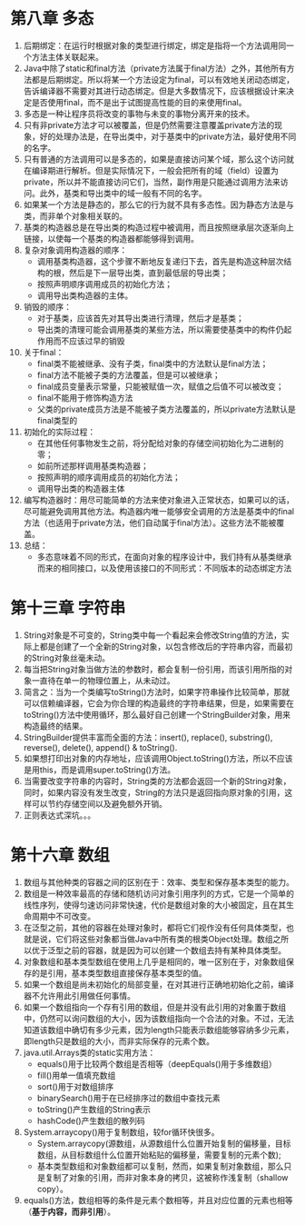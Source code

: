 # 第八章 多态

1. 后期绑定：在运行时根据对象的类型进行绑定，绑定是指将一个方法调用同一个方法主体关联起来。
2. Java中除了static和final方法（private方法属于final方法）之外，其他所有方法都是后期绑定。所以将某一个方法设定为final，可以有效地关闭动态绑定，告诉编译器不需要对其进行动态绑定。但是大多数情况下，应该根据设计来决定是否使用final，而不是出于试图提高性能的目的来使用final。
3. 多态是一种让程序员将改变的事物与未变的事物分离开来的技术。
4. 只有非private方法才可以被覆盖，但是仍然需要注意覆盖private方法的现象，好的处理办法是，在导出类中，对于基类中的private方法，最好使用不同的名字。
5. 只有普通的方法调用可以是多态的，如果是直接访问某个域，那么这个访问就在编译期进行解析。但是实际情况下，一般会把所有的域（field）设置为private，所以并不能直接访问它们，当然，副作用是只能通过调用方法来访问。此外，基类和导出类中的域一般有不同的名字。
6. 如果某一个方法是静态的，那么它的行为就不具有多态性。因为静态方法是与类，而非单个对象相关联的。
7. 基类的构造器总是在导出类的构造过程中被调用，而且按照继承层次逐渐向上链接，以使每一个基类的构造器都能够得到调用。
8. 复杂对象调用构造器的顺序：
   - 调用基类构造器，这个步骤不断地反复递归下去，首先是构造这种层次结构的根，然后是下一层导出类，直到最低层的导出类；
   - 按照声明顺序调用成员的初始化方法；
   - 调用导出类构造器的主体。
9. 销毁的顺序：
   - 对于基类，应该首先对其导出类进行清理，然后才是基类；
   - 导出类的清理可能会调用基类的某些方法，所以需要使基类中的构件仍起作用而不应该过早的销毁
10. 关于final：
    - final类不能被继承、没有子类，final类中的方法默认是final方法；
    - final方法不能被子类的方法覆盖，但是可以被继承；
    - final成员变量表示常量，只能被赋值一次，赋值之后值不可以被改变；
    - final不能用于修饰构造方法
    - 父类的private成员方法是不能被子类方法覆盖的，所以private方法默认是final类型的
11. 初始化的实际过程：
    - 在其他任何事物发生之前，将分配给对象的存储空间初始化为二进制的零；
    - 如前所述那样调用基类构造器；
    - 按照声明的顺序调用成员的初始化方法；
    - 调用导出类的构造器主体
12. 编写构造器时：用尽可能简单的方法来使对象进入正常状态，如果可以的话，尽可能避免调用其他方法。构造器内唯一能够安全调用的方法是基类中的final方法（也适用于private方法，他们自动属于final方法）。这些方法不能被覆盖。
13. 总结：
    - 多态意味着不同的形式，在面向对象的程序设计中，我们持有从基类继承而来的相同接口，以及使用该接口的不同形式：不同版本的动态绑定方法









# 第十三章 字符串

1. String对象是不可变的，String类中每一个看起来会修改String值的方法，实际上都是创建了一个全新的String对象，以包含修改后的字符串内容，而最初的String对象丝毫未动。
2. 每当把String对象当做方法的参数时，都会复制一份引用，而该引用所指的对象一直待在单一的物理位置上，从未动过。
3. 简言之：当为一个类编写toString()方法时，如果字符串操作比较简单，那就可以信赖编译器，它会为你合理的构造最终的字符串结果，但是，如果需要在toString()方法中使用循环，那么最好自己创建一个StringBuilder对象，用来构造最终的结果。
4. StringBuilder提供丰富而全面的方法：insert(), replace(), substring(), reverse(), delete(), append() & toString().
5. 如果想打印出对象的内存地址，应该调用Object.toString()方法，所以不应该是用this，而是调用super.toString()方法。
6. 当需要改变字符串的内容时，String类的方法都会返回一个新的String对象，同时，如果内容没有发生改变，String的方法只是返回指向原对象的引用，这样可以节约存储空间以及避免额外开销。
7. 正则表达式深坑。。。





# 第十六章 数组

1. 数组与其他种类的容器之间的区别在于：效率、类型和保存基本类型的能力。
2. 数组是一种效率最高的存储和随机访问对象引用序列的方式，它是一个简单的线性序列，使得匀速访问非常快速，代价是数组对象的大小被固定，且在其生命周期中不可改变。
3. 在泛型之前，其他的容器在处理对象时，都将它们视作没有任何具体类型，也就是说，它们将这些对象都当做Java中所有类的根类Object处理。数组之所以优于泛型之前的容器，就是因为可以创建一个数组去持有某种具体类型。
4. 对象数组和基本类型数组在使用上几乎是相同的，唯一区别在于，对象数组保存的是引用，基本类型数组直接保存基本类型的值。
5. 如果一个数组是尚未初始化的局部变量，在对其进行正确地初始化之前，编译器不允许用此引用做任何事情。
6. 如果一个数组指向一个存有引用的数组，但是并没有此引用的对象置于数组中，仍然可以询问数组的大小，因为该数组指向一个合法的对象。不过，无法知道该数组中确切有多少元素，因为length只能表示数组能够容纳多少元素，即length只是数组的大小，而非实际保存的元素个数。
7. java.util.Arrays类的static实用方法：
   - equals()用于比较两个数组是否相等（deepEquals()用于多维数组）
   - fill()用单一值填充数组
   - sort()用于对数组排序
   - binarySearch()用于在已经排序过的数组中查找元素
   - toString()产生数组的String表示
   - hashCode()产生数组的散列码
8. System.arraycopy()用于复制数组，较for循环快很多。
   - System.arraycopy(源数组，从源数组什么位置开始复制的偏移量，目标数组，从目标数组什么位置开始粘贴的偏移量，需要复制的元素个数);
   - 基本类型数组和对象数组都可以复制，然而，如果复制对象数组，那么只是复制了对象的引用，而非对象本身的拷贝，这被称作浅复制（shallow copy）。
9. equals()方法，数组相等的条件是元素个数相等，并且对应位置的元素也相等（**基于内容，而非引用**）。